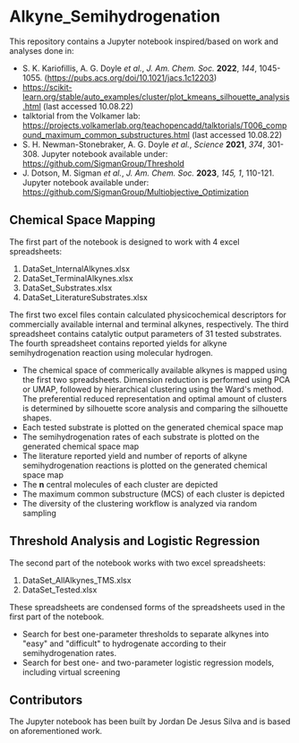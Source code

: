 # Alkyne_Semihydrogenation

This repository contains a Jupyter notebook inspired/based on work and analyses done in:

* S. K. Kariofillis, A. G. Doyle *et al.*, *J. Am. Chem. Soc.* **2022**, *144*, 1045-1055. (https://pubs.acs.org/doi/10.1021/jacs.1c12203)
* https://scikit-learn.org/stable/auto_examples/cluster/plot_kmeans_silhouette_analysis.html (last accessed 10.08.22)
* talktorial from the Volkamer lab: https://projects.volkamerlab.org/teachopencadd/talktorials/T006_compound_maximum_common_substructures.html (last accessed 10.08.22)
* S. H. Newman-Stonebraker, A. G. Doyle *et al.*, *Science* **2021**, *374*, 301-308. Jupyter notebook available under: https://github.com/SigmanGroup/Threshold  
* J. Dotson, M. Sigman *et al.*, *J. Am. Chem. Soc.* **2023**, *145, 1*, 110-121. Jupyter notebook available under: https://github.com/SigmanGroup/Multiobjective_Optimization

## Chemical Space Mapping
The first part of the notebook is designed to work with 4 excel spreadsheets:
1) DataSet_InternalAlkynes.xlsx
2) DataSet_TerminalAlkynes.xlsx
3) DataSet_Substrates.xlsx
4) DataSet_LiteratureSubstrates.xlsx

The first two excel files contain calculated physicochemical descriptors for commercially available internal and terminal alkynes, respectively. The third spreadsheet contains catalytic output parameters of 31 tested substrates. The fourth spreadsheet contains reported yields for alkyne semihydrogenation reaction using molecular hydrogen.

* The chemical space of commerically available alkynes is mapped using the first two spreadsheets. 
Dimension reduction is performed using PCA or UMAP, followed by hierarchical clustering using the Ward's method. The preferential reduced representation and optimal amount of clusters is determined by silhouette score analysis and comparing the silhouette shapes.
* Each tested substrate is plotted on the generated chemical space map
* The semihydrogenation rates of each substrate is plotted on the generated chemical space map
* The literature reported yield and number of reports of alkyne semihydrogenation reactions is plotted on the generated chemical space map
* The **n** central molecules of each cluster are depicted
* The maximum common substructure (MCS) of each cluster is depicted
* The diversity of the clustering workflow is analyzed via random sampling

## Threshold Analysis and Logistic Regression
The second part of the notebook works with two excel spreadsheets:

1) DataSet_AllAlkynes_TMS.xlsx
2) DataSet_Tested.xlsx

These spreadsheets are condensed forms of the spreadsheets used in the first part of the notebook.

* Search for best one-parameter thresholds to separate alkynes into "easy" and "difficult" to hydrogenate according to their semihydrogenation rates.
* Search for best one- and two-parameter logistic regression models, including virtual screening

## Contributors
The Jupyter notebook has been built by Jordan De Jesus Silva and is based on aforementioned work.
